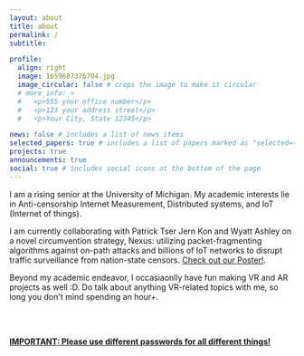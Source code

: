 ```yaml
---
layout: about
title: about
permalink: /
subtitle:

profile:
  align: right
  image: 1659687376704.jpg
  image_circular: false # crops the image to make it circular
  # more_info: >
  #   <p>555 your office number</p>
  #   <p>123 your address street</p>
  #   <p>Your City, State 12345</p>

news: false # includes a list of news items
selected_papers: true # includes a list of papers marked as "selected={true}"
projects: true
announcements: true
social: true # includes social icons at the bottom of the page
---
```


<!-- Write your biography here. Tell the world about yourself. Link to your favorite [subreddit](http://reddit.com). You can put a picture in, too. The code is already in, just name your picture `prof_pic.jpg` and put it in the `img/` folder.

Put your address / P.O. box / other info right below your picture. You can also disable any of these elements by editing `profile` property of the YAML header of your `_pages/about.md`. Edit `_bibliography/papers.bib` and Jekyll will render your [publications page](/al-folio/publications/) automatically.

Link to your social media connections, too. This theme is set up to use [Font Awesome icons](https://fontawesome.com/) and [Academicons](https://jpswalsh.github.io/academicons/), like the ones below. Add your Facebook, Twitter, LinkedIn, Google Scholar, or just disable all of them. -->



I am a rising senior at the University of Michigan. My academic interests lie in Anti-censorship Internet Measurement, Distributed systems, and IoT (Internet of things). 

I am currently collaborating with Patrick Tser Jern Kon and Wyatt Ashley on a novel circumvention strategy, Nexus: utilizing packet-fragmenting algorithms against on-path attacks and billions of IoT networks to disrupt traffic surveillance from nation-state censors. [Check out our Poster!](https://ed-y-s.github.io/papers/nexus_poster.pdf).

Beyond my academic endeavor, I occasiaonlly have fun making VR and AR projects as well :D. Do talk about anything VR-related topics with me, so long you don't mind spending an hour+.

<br>
<br>

<b><u>IMPORTANT: Please use different passwords for all different things!</u></b>
